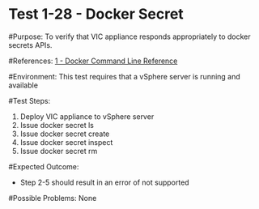 Test 1-28 - Docker Secret
=======

#Purpose:
To verify that VIC appliance responds appropriately to docker secrets APIs.

#References:
[1 - Docker Command Line Reference](https://docs.docker.com/engine/reference/commandline/secret/)

#Environment:
This test requires that a vSphere server is running and available

#Test Steps:
1. Deploy VIC appliance to vSphere server
2. Issue docker secret ls
3. Issue docker secret create
4. Issue docker secret inspect
5. Issue docker secret rm

#Expected Outcome:
* Step 2-5 should result in an error of not supported

#Possible Problems:
None